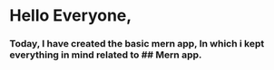 # Hello Everyone,
### Today, I have created the basic mern app, In which i kept everything in mind related to ## Mern app.
